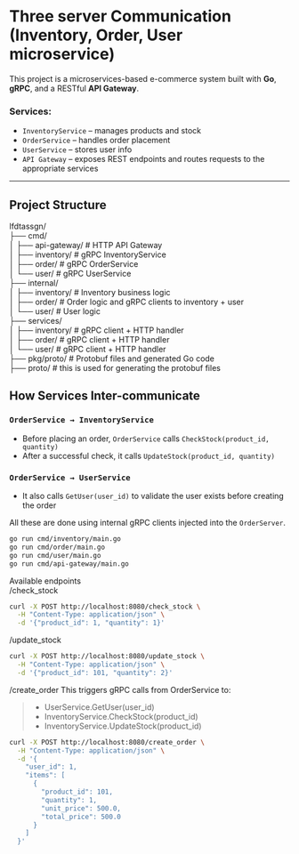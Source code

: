 # Three server Communication (Inventory, Order, User microservice)

This project is a microservices-based e-commerce system built with **Go**, **gRPC**, and a RESTful **API Gateway**.

### Services:
- `InventoryService` – manages products and stock
- `OrderService` – handles order placement
- `UserService` – stores user info
- `API Gateway` – exposes REST endpoints and routes requests to the appropriate services

---

## Project Structure
lfdtassgn/ <br>
├── cmd/<br>
│ ├── api-gateway/ # HTTP API Gateway <br>
│ ├── inventory/ # gRPC InventoryService<br>
│ ├── order/ # gRPC OrderService<br>
│ └── user/ # gRPC UserService<br>
├── internal/<br>
│ ├── inventory/ # Inventory business logic<br>
│ ├── order/ # Order logic and gRPC clients to inventory + user<br>
│ └── user/ # User logic<br>
├── services/<br>
│ ├── inventory/ # gRPC client + HTTP handler<br>
│ ├── order/ # gRPC client + HTTP handler<br>
│ └── user/ # gRPC client + HTTP handler<br>
├── pkg/proto/ # Protobuf files and generated Go code<br>
├── proto/ # this is used for generating the protobuf files<br>

## How Services Inter-communicate

### `OrderService → InventoryService`
- Before placing an order, `OrderService` calls `CheckStock(product_id, quantity)`
- After a successful check, it calls `UpdateStock(product_id, quantity)`
  
### `OrderService → UserService`
- It also calls `GetUser(user_id)` to validate the user exists before creating the order

All these are done using internal gRPC clients injected into the `OrderServer`.


```bash
go run cmd/inventory/main.go 
go run cmd/order/main.go  
go run cmd/user/main.go  
go run cmd/api-gateway/main.go 
```

Available endpoints <br>
/check_stock
```bash
curl -X POST http://localhost:8080/check_stock \
  -H "Content-Type: application/json" \
  -d '{"product_id": 1, "quantity": 1}'
```
/update_stock
```bash
curl -X POST http://localhost:8080/update_stock \
  -H "Content-Type: application/json" \
  -d '{"product_id": 101, "quantity": 2}'
```
/create_order
This triggers gRPC calls from OrderService to:
>* UserService.GetUser(user_id)
>* InventoryService.CheckStock(product_id)
>* InventoryService.UpdateStock(product_id)

```bash
curl -X POST http://localhost:8080/create_order \
  -H "Content-Type: application/json" \
  -d '{
    "user_id": 1,
    "items": [
      {
        "product_id": 101,
        "quantity": 1,
        "unit_price": 500.0,
        "total_price": 500.0
      }
    ]
  }'
```





